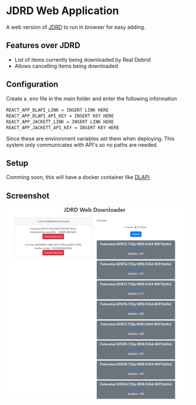 # JDRD Web Application
A web version of [JDRD](https://github.com/Pocable/JDRD) to run in browser for easy adding.

## Features over JDRD
* List of items currently being downloaded by Real Debrid
* Allows cancelling items being downloaded

## Configuration
Create a .env file in the main folder and enter the following information
```
REACT_APP_DLAPI_LINK = INSERT LINK HERE
REACT_APP_DLAPI_API_KEY = INSERT KEY HERE
REACT_APP_JACKETT_LINK = INSERT LINK HERE
REACT_APP_JACKETT_API_KEY = INSERT KEY HERE
```
Since these are environment variables set them when deploying. This system only communicates with API's so no paths are needed.

## Setup
Comming soon, this will have a docker container like [DLAPI](https://github.com/Pocable/DLAPI).

## Screenshot
![Main UI](UIIMG.PNG?raw=true)